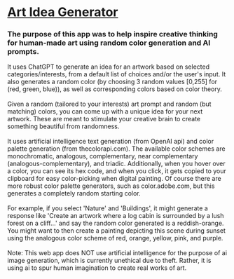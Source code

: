 # <a href='artideagenerator.netlify.app'>Art Idea Generator<a>

### The purpose of this app was to help inspire creative thinking for human-made art using random color generation and AI prompts.
It uses ChatGPT to generate an idea for an artwork based on selected categories/interests, from a default list of choices and/or the user's input.
It also generates a random color (by choosing 3 random values [0,255] for (red, green, blue)), as well as corresponding colors based on color theory. <br><br>
Given a random (tailored to your interests) art prompt and random (but matching) colors, you can come up with a unique idea for your next artwork.
These are meant to stimulate your creative brain to create something beautiful from randomness.<br><br>
It uses artificial intelligence text generation (from OpenAI api) and color palette generation (from thecolorapi.com). The available color schemes are monochromatic, analogous, complementary, near complementary (analogous-complementary), and triadic. Additionally, when you hover over a color, you can see its hex code, and when you click, it gets copied to your clipboard for easy color-picking when digital painting. Of course there are more robust color palette generators, such as color.adobe.com, but this generates a completely random starting color.<br><br>
For example, if you select 'Nature' and 'Buildings', it might generate a response like 'Create an artwork where a log cabin is surrounded by a lush forest on a cliff...' and say the random color generated is a reddish-orange. You might want to then create a painting depicting this scene during sunset using the analogous color scheme of red, orange, yellow, pink, and purple.<br><br>
Note: This web app does NOT use artificial intelligence for the purpose of ai image generation, which is currently unethical due to theft. Rather, it is using ai to spur human imagination to create real works of art.
